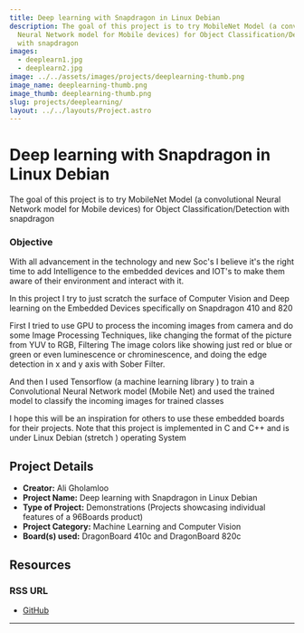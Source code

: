 ```yaml
---
title: Deep learning with Snapdragon in Linux Debian
description: The goal of this project is to try MobileNet Model (a convolutional
  Neural Network model for Mobile devices) for Object Classification/Detection
  with snapdragon
images:
  - deeplearn1.jpg
  - deeplearn2.jpg
image: ../../assets/images/projects/deeplearning-thumb.png
image_name: deeplearning-thumb.png
image_thumb: deeplearning-thumb.png
slug: projects/deeplearning/
layout: ../../layouts/Project.astro
---
```


# Deep learning with Snapdragon in Linux Debian

The goal of this project is to try MobileNet Model (a convolutional Neural Network model for Mobile devices) for Object Classification/Detection with snapdragon

### Objective

With all advancement in the technology and new Soc's I believe it's the right time to add Intelligence to the embedded devices and IOT's to make them  aware of their environment and interact with it.

In this project I try to just scratch the surface of Computer Vision and Deep learning on the Embedded Devices specifically on Snapdragon 410 and 820

First I tried to use GPU to process the incoming images from camera and do some Image Processing Techniques, like changing the format of the picture from YUV to RGB, Filtering The image colors like showing just red or blue or green or even luminescence or chrominescence, and doing the edge detection in x and y axis with Sober Filter.

And then I used Tensorflow (a machine learning library ) to train a Convolutional Neural Network model (Mobile Net) and used the trained model to classify the incoming images  for trained classes

I hope this will be an inspiration for others to use these embedded boards for their projects.
Note that this project is implemented in C and C++ and is under Linux Debian (stretch ) operating System


## Project Details

- **Creator:** Ali Gholamloo
- **Project Name:** Deep learning with Snapdragon in Linux Debian
- **Type of Project:** Demonstrations (Projects showcasing individual features of a 96Boards product)
- **Project Category:** Machine Learning and Computer Vision
- **Board(s) used:** DragonBoard 410c and DragonBoard 820c

## Resources

### RSS URL

- [GitHub](https://github.com/gholamlooAli/tf410c)

***
